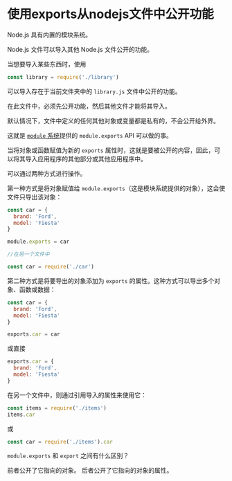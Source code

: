 # 使用exports从nodejs文件中公开功能

Node.js 具有内置的模块系统。

Node.js 文件可以导入其他 Node.js 文件公开的功能。

当想要导入某些东西时，使用

```javascript
const library = require('./library')
```

可以导入存在于当前文件夹中的 `library.js` 文件中公开的功能。

在此文件中，必须先公开功能，然后其他文件才能将其导入。

默认情况下，文件中定义的任何其他对象或变量都是私有的，不会公开给外界。

这就是 [`module` 系统](http://nodejs.cn/api/modules.html)提供的 `module.exports` API 可以做的事。

当将对象或函数赋值为新的 `exports` 属性时，这就是要被公开的内容，因此，可以将其导入应用程序的其他部分或其他应用程序中。

可以通过两种方式进行操作。

第一种方式是将对象赋值给 `module.exports`（这是模块系统提供的对象），这会使文件只导出该对象：

```javascript
const car = {
  brand: 'Ford',
  model: 'Fiesta'
}

module.exports = car

//在另一个文件中

const car = require('./car')
```

第二种方式是将要导出的对象添加为 `exports` 的属性。这种方式可以导出多个对象、函数或数据：

```javascript
const car = {
  brand: 'Ford',
  model: 'Fiesta'
}

exports.car = car
```

或直接

```javascript
exports.car = {
  brand: 'Ford',
  model: 'Fiesta'
}
```

在另一个文件中，则通过引用导入的属性来使用它：

```javascript
const items = require('./items')
items.car
```

或

```javascript
const car = require('./items').car
```

`module.exports` 和 `export` 之间有什么区别？

前者公开了它指向的对象。 后者公开了它指向的对象的属性。